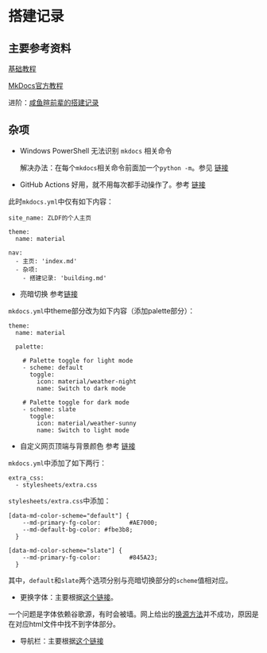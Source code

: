 # 搭建记录

## 主要参考资料

[基础教程](https://squidfunk.github.io/mkdocs-material/publishing-your-site/)

[MkDocs官方教程](https://www.mkdocs.org/user-guide/)

进阶：[咸鱼暄前辈的搭建记录](https://xuan-insr.github.io/%E6%9D%82%E9%A1%B9/%E5%8D%9A%E5%AE%A2%E6%90%AD%E5%BB%BA%E8%AE%B0%E5%BD%95/)

## 杂项

- Windows PowerShell 无法识别 `mkdocs` 相关命令

  解决办法：在每个`mkdocs`相关命令前面加一个`python -m`。参见 [链接](https://www.mkdocs.org/user-guide/installation/)

- GitHub Actions 好用，就不用每次都手动操作了。参考 [链接](https://squidfunk.github.io/mkdocs-material/publishing-your-site/#with-github-actions-material-for-mkdocs)

此时`mkdocs.yml`中仅有如下内容：
```
site_name: ZLDF的个人主页

theme: 
  name: material

nav:
  - 主页: 'index.md'
  - 杂项: 
    - 搭建记录: 'building.md'
```

- 亮暗切换 参考[链接](https://squidfunk.github.io/mkdocs-material/setup/changing-the-colors/#color-palette-toggle)

`mkdocs.yml`中theme部分改为如下内容（添加palette部分）：

```
theme: 
  name: material

  palette: 

    # Palette toggle for light mode
    - scheme: default
      toggle:
        icon: material/weather-night 
        name: Switch to dark mode

    # Palette toggle for dark mode
    - scheme: slate
      toggle:
        icon: material/weather-sunny
        name: Switch to light mode
```

- 自定义网页顶端与背景颜色 参考 [链接](https://squidfunk.github.io/mkdocs-material/setup/changing-the-colors/#custom-color-schemes)

`mkdocs.yml`中添加了如下两行：
```
extra_css:
  - stylesheets/extra.css
```
`stylesheets/extra.css`中添加：
```
[data-md-color-scheme="default"] {
    --md-primary-fg-color:        #AE7000;
    --md-default-bg-color: #fbe3b8;
  }

[data-md-color-scheme="slate"] {
    --md-primary-fg-color:        #845A23;
  }
```
其中，`default`和`slate`两个选项分别与亮暗切换部分的`scheme`值相对应。

- 更换字体：主要根据[这个链接](https://squidfunk.github.io/mkdocs-material/setup/changing-the-fonts/#regular-font)。
  
一个问题是字体依赖谷歌源，有时会被墙。网上给出的[换源方法](http://zongming.net/read-1426/)并不成功，原因是在对应html文件中找不到字体部分。

- 导航栏：主要根据[这个链接](https://squidfunk.github.io/mkdocs-material/setup/setting-up-navigation/#navigation-expansion-with-expansion)